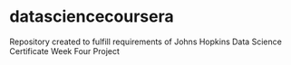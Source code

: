 # datasciencecoursera
Repository created to fulfill requirements of Johns Hopkins Data Science Certificate Week Four Project

